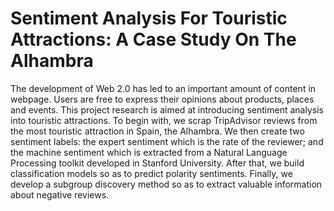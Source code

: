 #  Sentiment Analysis For Touristic Attractions: A Case Study On The Alhambra

The development of Web 2.0 has led to an important amount of content in webpage. Users are free to express their opinions about products, places and events.
This project research is aimed at introducing sentiment analysis into touristic attractions. To begin with, we scrap TripAdvisor reviews from the most touristic
attraction in Spain, the Alhambra. We then create two sentiment labels: the expert sentiment which is the rate of the reviewer; and the machine sentiment which
is extracted from a Natural Language Processing toolkit developed in Stanford
University. After that, we build classification models so as to predict polarity sentiments. Finally, we develop a subgroup discovery method so as to extract valuable
information about negative reviews.
